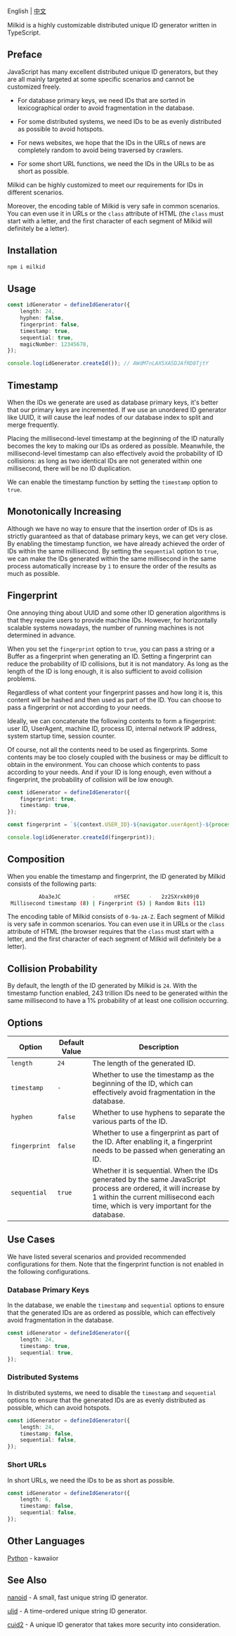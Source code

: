 English | [中文](./README_ZH.md)

Milkid is a highly customizable distributed unique ID generator written in TypeScript.

## Preface

JavaScript has many excellent distributed unique ID generators, but they are all mainly targeted at some specific scenarios and cannot be customized freely.

- For database primary keys, we need IDs that are sorted in lexicographical order to avoid fragmentation in the database.

- For some distributed systems, we need IDs to be as evenly distributed as possible to avoid hotspots.

- For news websites, we hope that the IDs in the URLs of news are completely random to avoid being traversed by crawlers.

- For some short URL functions, we need the IDs in the URLs to be as short as possible.

Milkid can be highly customized to meet our requirements for IDs in different scenarios.

Moreover, the encoding table of Milkid is very safe in common scenarios. You can even use it in URLs or the `class` attribute of HTML (the `class` must start with a letter, and the first character of each segment of Milkid will definitely be a letter).

## Installation

```bash
npm i milkid
```

## Usage

```ts
const idGenerator = defineIdGenerator({
    length: 24,
    hyphen: false,
    fingerprint: false,
    timestamp: true,
    sequential: true,
    magicNumber: 12345678,
});

console.log(idGenerator.createId()); // AWdM7nLAX5XA5DJAfRD8TjtY
```

## Timestamp

When the IDs we generate are used as database primary keys, it's better that our primary keys are incremented. If we use an unordered ID generator like UUID, it will cause the leaf nodes of our database index to split and merge frequently.

Placing the millisecond-level timestamp at the beginning of the ID naturally becomes the key to making our IDs as ordered as possible. Meanwhile, the millisecond-level timestamp can also effectively avoid the probability of ID collisions: as long as two identical IDs are not generated within one millisecond, there will be no ID duplication.

We can enable the timestamp function by setting the `timestamp` option to `true`.

## Monotonically Increasing

Although we have no way to ensure that the insertion order of IDs is as strictly guaranteed as that of database primary keys, we can get very close. By enabling the timestamp function, we have already achieved the order of IDs within the same millisecond. By setting the `sequential` option to `true`, we can make the IDs generated within the same millisecond in the same process automatically increase by `1` to ensure the order of the results as much as possible. 

## Fingerprint

One annoying thing about UUID and some other ID generation algorithms is that they require users to provide machine IDs. However, for horizontally scalable systems nowadays, the number of running machines is not determined in advance.

When you set the `fingerprint` option to `true`, you can pass a string or a Buffer as a fingerprint when generating an ID. Setting a fingerprint can reduce the probability of ID collisions, but it is not mandatory. As long as the length of the ID is long enough, it is also sufficient to avoid collision problems.

Regardless of what content your fingerprint passes and how long it is, this content will be hashed and then used as part of the ID. You can choose to pass a fingerprint or not according to your needs.

Ideally, we can concatenate the following contents to form a fingerprint: user ID, UserAgent, machine ID, process ID, internal network IP address, system startup time, session counter.

Of course, not all the contents need to be used as fingerprints. Some contents may be too closely coupled with the business or may be difficult to obtain in the environment. You can choose which contents to pass according to your needs. And if your ID is long enough, even without a fingerprint, the probability of collision will be low enough.

```ts
const idGenerator = defineIdGenerator({
    fingerprint: true,
    timestamp: true,
});

const fingerprint = `${context.USER_ID}-${navigator.userAgent}-${process.env.MACHINE_ID}-${process.pid}-${getLocalIp()}-${process.uptime()}-${sessionStorage.getItem('sessionCounter')}`;

console.log(idGenerator.createId(fingerprint));
```

## Composition

When you enable the timestamp and fingerprint, the ID generated by Milkid consists of the following parts:

```bash
          Aba3eJC          -      nY5EC      -   2z2SXrxk09j0
 Millisecond timestamp (8) | Fingerprint (5) | Random Bits (11)
```

The encoding table of Milkid consists of `0-9a-zA-Z`. Each segment of Milkid is very safe in common scenarios. You can even use it in URLs or the `class` attribute of HTML (the browser requires that the `class` must start with a letter, and the first character of each segment of Milkid will definitely be a letter).

## Collision Probability

By default, the length of the ID generated by Milkid is `24`. With the timestamp function enabled, 243 trillion IDs need to be generated within the same millisecond to have a 1% probability of at least one collision occurring. 

## Options

Option | Default Value | Description
---|---|---
`length` | `24` | The length of the generated ID.
`timestamp` | `-` | Whether to use the timestamp as the beginning of the ID, which can effectively avoid fragmentation in the database.
`hyphen` | `false` | Whether to use hyphens to separate the various parts of the ID.
`fingerprint` | `false` | Whether to use a fingerprint as part of the ID. After enabling it, a fingerprint needs to be passed when generating an ID.
`sequential` | `true` | Whether it is sequential. When the IDs generated by the same JavaScript process are ordered, it will increase by 1 within the current millisecond each time, which is very important for the database.

## Use Cases

We have listed several scenarios and provided recommended configurations for them. Note that the fingerprint function is not enabled in the following configurations.

### Database Primary Keys

In the database, we enable the `timestamp` and `sequential` options to ensure that the generated IDs are as ordered as possible, which can effectively avoid fragmentation in the database.

```ts
const idGenerator = defineIdGenerator({
    length: 24,
    timestamp: true,
    sequential: true,
});
```

### Distributed Systems

In distributed systems, we need to disable the `timestamp` and `sequential` options to ensure that the generated IDs are as evenly distributed as possible, which can avoid hotspots.

```ts
const idGenerator = defineIdGenerator({
    length: 24,
    timestamp: false,
    sequential: false,
});
```

### Short URLs

In short URLs, we need the IDs to be as short as possible.

```ts
const idGenerator = defineIdGenerator({
    length: 6,
    timestamp: false,
    sequential: false,
});
``` 

## Other Languages

[Python](https://github.com/kawaiior/milkid-for-python) - kawaiior

## See Also

[nanoid](https://github.com/ai/nanoid) - A small, fast unique string ID generator.

[ulid](https://github.com/ulid/javascript) - A time-ordered unique string ID generator.

[cuid2](https://github.com/paralleldrive/cuid2) - A unique ID generator that takes more security into consideration. 
